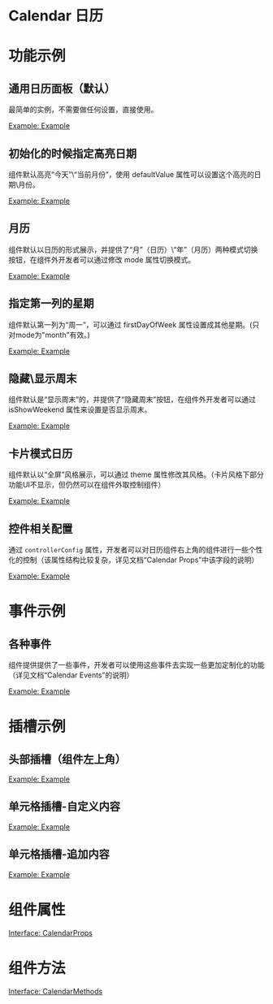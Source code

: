 # Calendar 日历

# 功能示例

## 通用日历面板（默认）

最简单的实例，不需要做任何设置，直接使用。

[Example: Example](./_example/CalendarFull.jsx)

## 初始化的时候指定高亮日期

组件默认高亮“今天”\“当前月份”，使用 defaultValue 属性可以设置这个高亮的日期\月份。

[Example: Example](./_example/CalendarDefaultValue.jsx)

## 月历

组件默认以日历的形式展示，并提供了“月”（日历）\“年”（月历）两种模式切换按钮，在组件外开发者可以通过修改 mode 属性切换模式。

[Example: Example](./_example/CalendarMonth.jsx)

## 指定第一列的星期

组件默认第一列为“周一”，可以通过 firstDayOfWeek 属性设置成其他星期。(只对mode为"month"有效。)

[Example: Example](./_example/CalendarFirstDayOfWeek.jsx)

## 隐藏\显示周末

组件默认是“显示周末”的，并提供了“隐藏周末”按钮，在组件外开发者可以通过 isShowWeekend 属性来设置是否显示周末。

[Example: Example](./_example/CalendarIsShowWeekendDefault.jsx)

## 卡片模式日历

组件默认以“全屏”风格展示，可以通过 theme 属性修改其风格。（卡片风格下部分功能UI不显示，但仍然可以在组件外取控制组件）

[Example: Example](./_example/CalendarCard.jsx)

## 控件相关配置

通过 ```controllerConfig``` 属性，开发者可以对日历组件右上角的组件进行一些个性化的控制（该属性结构比较复杂，详见文档“Calendar Props”中该字段的说明）

[Example: Example](./_example/CalendarControllerConfig.jsx)

# 事件示例

## 各种事件

组件提供提供了一些事件，开发者可以使用这些事件去实现一些更加定制化的功能（详见文档“Calendar Events”的说明）

[Example: Example](./_example/CalendarEvent.jsx)

# 插槽示例

## 头部插槽（组件左上角）

[Example: Example](./_example/CalendarHeader.jsx)

## 单元格插槽-自定义内容

[Example: Example](./_example/CalendarCell.jsx)

## 单元格插槽-追加内容

[Example: Example](./_example/CalendarCellAppend.jsx)

# 组件属性

[Interface: CalendarProps](./Calendar.tsx)

# 组件方法

[Interface: CalendarMethods](./Calendar.tsx)

